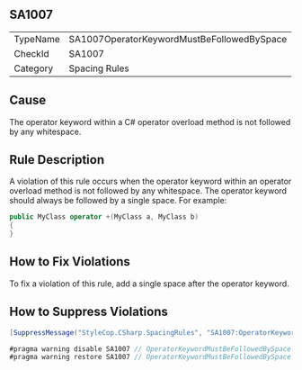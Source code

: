 ﻿## SA1007

<table>
<tr>
  <td>TypeName</td>
  <td>SA1007OperatorKeywordMustBeFollowedBySpace</td>
</tr>
<tr>
  <td>CheckId</td>
  <td>SA1007</td>
</tr>
<tr>
  <td>Category</td>
  <td>Spacing Rules</td>
</tr>
</table>

## Cause

The operator keyword within a C# operator overload method is not followed by any whitespace.

## Rule Description

A violation of this rule occurs when the operator keyword within an operator overload method is not followed by any whitespace. The operator keyword should always be followed by a single space. For example:

```csharp
public MyClass operator +(MyClass a, MyClass b)
{
}
```

## How to Fix Violations

To fix a violation of this rule, add a single space after the operator keyword.

## How to Suppress Violations

```csharp
[SuppressMessage("StyleCop.CSharp.SpacingRules", "SA1007:OperatorKeywordMustBeFollowedBySpace", Justification = "Reviewed.")]
```

```csharp
#pragma warning disable SA1007 // OperatorKeywordMustBeFollowedBySpace
#pragma warning restore SA1007 // OperatorKeywordMustBeFollowedBySpace
```
